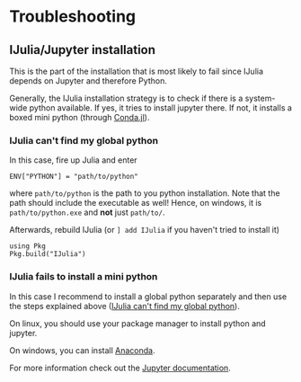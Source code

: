# Troubleshooting

## IJulia/Jupyter installation

This is the part of the installation that is most likely to fail since IJulia
depends on Jupyter and therefore Python.

Generally, the IJulia installation strategy is to check if there is a system-wide
python available. If yes, it tries to install jupyter there. If not, it installs
a boxed mini python (through [Conda.jl](https://github.com/JuliaPy/Conda.jl)).

### IJulia can't find my global python

In this case, fire up Julia and enter
```
ENV["PYTHON"] = "path/to/python"
```
where `path/to/python` is the path to you python installation. Note that the path
should include the executable as well! Hence, on windows, it is `path/to/python.exe`
and **not** just `path/to/`.

Afterwards, rebuild IJulia (or `] add IJulia` if you haven't tried to install it)

```
using Pkg
Pkg.build("IJulia")
```

### IJulia fails to install a mini python

In this case I recommend to install a global python separately and then use the
steps explained above ([IJulia can't find my global python](@ref)).

On linux, you should use your package manager to install python and jupyter.

On windows, you can install [Anaconda](https://www.anaconda.com/distribution/).

For more information check out the [Jupyter documentation](https://jupyter.readthedocs.io/en/latest/install.html).
